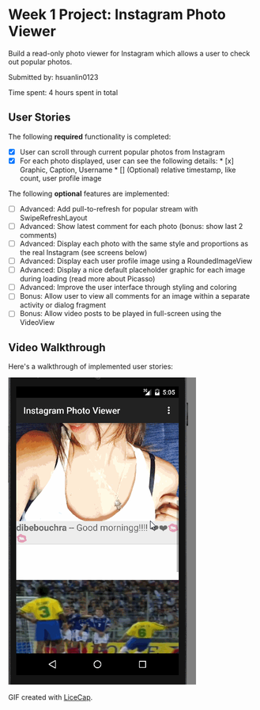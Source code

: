 # Week 1 Project: Instagram Photo Viewer

Build a read-only photo viewer for Instagram which allows a user to check out popular photos.

Submitted by: hsuanlin0123

Time spent: 4 hours spent in total

## User Stories

The following **required** functionality is completed:

* [x] User can scroll through current popular photos from Instagram
* [x] For each photo displayed, user can see the following details:
      * [x] Graphic, Caption, Username
      * []  (Optional) relative timestamp, like count, user profile image

The following **optional** features are implemented:

* [ ] Advanced: Add pull-to-refresh for popular stream with SwipeRefreshLayout
* [ ] Advanced: Show latest comment for each photo (bonus: show last 2 comments) 
* [ ] Advanced: Display each photo with the same style and proportions as the real Instagram (see screens below)
* [ ] Advanced: Display each user profile image using a RoundedImageView
* [ ] Advanced: Display a nice default placeholder graphic for each image during loading (read more about Picasso)
* [ ] Advanced: Improve the user interface through styling and coloring
* [ ] Bonus: Allow user to view all comments for an image within a separate activity or dialog fragment
* [ ] Bonus: Allow video posts to be played in full-screen using the VideoView

## Video Walkthrough 

Here's a walkthrough of implemented user stories:

<img src='https://raw.githubusercontent.com/hsuanlin0123/android_InstgramPhotoViewer/master/InstgramPhotoViewer.gif' title='Video Walkthrough' width='' alt='Video Walkthrough' />

GIF created with [LiceCap](http://www.cockos.com/licecap/).

